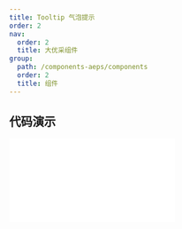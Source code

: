 ```yaml
---
title: Tooltip 气泡提示
order: 2
nav:
  order: 2
  title: 大优采组件
group:
  path: /components-aeps/components
  order: 2
  title: 组件
---
```




## 代码演示

<Row gutter=8>
<Col span=12>
  <embed src="@abiz-rc-aeps/tooltip/demo/index.md"></embed>
  
</Col> 
<Col span=12>
  
</Col> 
</Row>

